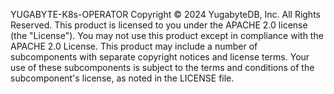 YUGABYTE-K8s-OPERATOR
Copyright © 2024 YugabyteDB, Inc. All Rights Reserved.
This product is licensed to you under the APACHE 2.0  license (the "License"). You may not use this product except in compliance with the APACHE 2.0 License.
This product may include a number of subcomponents with separate copyright notices and license terms. Your use of these subcomponents is subject to the terms and conditions of the subcomponent's license, as noted in the LICENSE file.
